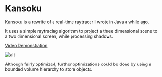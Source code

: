 # Kansoku
Kansoku is a rewrite of a real-time raytracer I wrote in Java a while ago.

It uses a simple raytracing algorithm to project a three dimensional scene to a two dimensional screen, while processing shadows.

[Video Demonstration](https://streamable.com/dmn0e)

![alt](http://i.imgur.com/I6zQ3U4.png)

Although fairly optimized, further optimizations could be done by using a bounded volume hierarchy to store objects.
